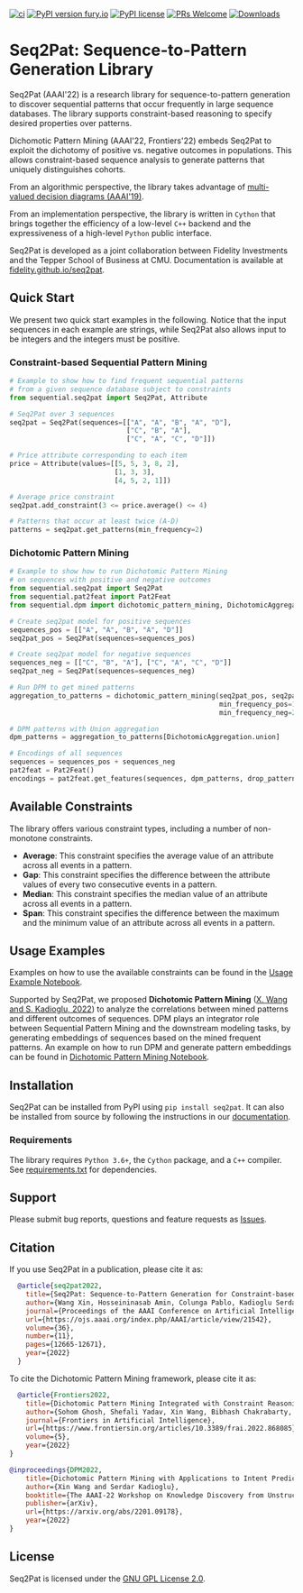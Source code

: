 [![ci](https://github.com/fidelity/seq2pat/actions/workflows/ci.yml/badge.svg?branch=master)](https://github.com/fidelity/seq2pat/actions/workflows/ci.yml) [![PyPI version fury.io](https://badge.fury.io/py/seq2pat.svg)](https://pypi.python.org/pypi/seq2pat/) [![PyPI license](https://img.shields.io/pypi/l/seq2pat.svg)](https://pypi.python.org/pypi/seq2pat/) [![PRs Welcome](https://img.shields.io/badge/PRs-welcome-brightgreen.svg?style=flat-square)](http://makeapullrequest.com) [![Downloads](https://static.pepy.tech/personalized-badge/seq2pat?period=total&units=international_system&left_color=grey&right_color=orange&left_text=Downloads)](https://pepy.tech/project/seq2pat)


Seq2Pat: Sequence-to-Pattern Generation Library
===============================================

Seq2Pat (AAAI'22) is a research library for sequence-to-pattern generation to discover
sequential patterns that occur frequently in large sequence databases.
The library supports constraint-based reasoning to specify
desired properties over patterns.

Dichomotic Pattern Mining (AAAI'22, Frontiers'22) embeds Seq2Pat to exploit the dichotomy of positive vs. negative outcomes in populations. This allows  constraint-based sequence analysis to generate patterns that uniquely distinguishes cohorts.  

From an algorithmic perspective, the library takes advantage of
[multi-valued decision diagrams (AAAI'19)](https://aaai.org/ojs/index.php/AAAI/article/view/3962).

From an implementation perspective, the library is written in ```Cython```
that brings together the efficiency of a low-level ```C++``` backend and
the expressiveness of a high-level ```Python``` public interface.

Seq2Pat is developed as a joint collaboration between Fidelity Investments
and the Tepper School of Business at CMU. Documentation is available at [fidelity.github.io/seq2pat](https://fidelity.github.io/seq2pat).

## Quick Start

We present two quick start examples in the following. Notice that the input sequences in each example are strings, 
while Seq2Pat also allows input to be integers and the integers must be positive.

### Constraint-based Sequential Pattern Mining
```python
# Example to show how to find frequent sequential patterns
# from a given sequence database subject to constraints
from sequential.seq2pat import Seq2Pat, Attribute

# Seq2Pat over 3 sequences
seq2pat = Seq2Pat(sequences=[["A", "A", "B", "A", "D"],
                             ["C", "B", "A"],
                             ["C", "A", "C", "D"]])

# Price attribute corresponding to each item
price = Attribute(values=[[5, 5, 3, 8, 2],
                          [1, 3, 3],
                          [4, 5, 2, 1]])

# Average price constraint
seq2pat.add_constraint(3 <= price.average() <= 4)

# Patterns that occur at least twice (A-D)
patterns = seq2pat.get_patterns(min_frequency=2)
```

### Dichotomic Pattern Mining
```python
# Example to show how to run Dichotomic Pattern Mining 
# on sequences with positive and negative outcomes
from sequential.seq2pat import Seq2Pat
from sequential.pat2feat import Pat2Feat
from sequential.dpm import dichotomic_pattern_mining, DichotomicAggregation

# Create seq2pat model for positive sequences
sequences_pos = [["A", "A", "B", "A", "D"]]
seq2pat_pos = Seq2Pat(sequences=sequences_pos)

# Create seq2pat model for negative sequences
sequences_neg = [["C", "B", "A"], ["C", "A", "C", "D"]]
seq2pat_neg = Seq2Pat(sequences=sequences_neg)

# Run DPM to get mined patterns
aggregation_to_patterns = dichotomic_pattern_mining(seq2pat_pos, seq2pat_neg, 
                                                    min_frequency_pos=1, 
                                                    min_frequency_neg=2)

# DPM patterns with Union aggregation
dpm_patterns = aggregation_to_patterns[DichotomicAggregation.union]

# Encodings of all sequences
sequences = sequences_pos + sequences_neg
pat2feat = Pat2Feat()
encodings = pat2feat.get_features(sequences, dpm_patterns, drop_pattern_frequency=False)
```

## Available Constraints

The library offers various constraint types, including a number of non-monotone constraints.

* **Average**: This constraint specifies the average value of an attribute across all events in a pattern.
* **Gap**: This constraint specifies the difference between the attribute values of every two consecutive events in a pattern.
* **Median**: This constraint specifies the median value of an attribute across all events in a pattern.
* **Span**: This constraint specifies the difference between the maximum and the minimum value of an attribute across all events in a pattern.

## Usage Examples

Examples on how to use the available constraints can be found 
in the [Usage Example Notebook](https://github.com/fidelity/seq2pat/blob/master/notebooks/usage_example.ipynb).

Supported by Seq2Pat, we proposed **Dichotomic Pattern Mining** ([X. Wang and S. Kadioglu, 2022](https://arxiv.org/abs/2201.09178)) to analyze the correlations between 
mined patterns and different outcomes of sequences. DPM plays an integrator role between Sequential 
Pattern Mining and the downstream modeling tasks, by generating embeddings of sequences based on the mined frequent patterns.
An example on how to run DPM and generate pattern embeddings can be found in 
[Dichotomic Pattern Mining Notebook](https://github.com/fidelity/seq2pat/blob/master/notebooks/dichotomic_pattern_mining.ipynb).

## Installation

Seq2Pat can be installed from PyPI using ``pip install seq2pat``. It can also be installed from source by following the instructions in
our [documentation](https://fidelity.github.io/seq2pat/installation.html).

### Requirements

The library requires ```Python 3.6+```, the ```Cython``` package, and a ```C++``` compiler.
See [requirements.txt](requirements.txt) for dependencies.

## Support

Please submit bug reports, questions and feature requests as [Issues](https://github.com/fidelity/seq2pat/issues).

## Citation

If you use Seq2Pat in a publication, please cite it as:

```bibtex
  @article{seq2pat2022,
    title={Seq2Pat: Sequence-to-Pattern Generation for Constraint-based Sequential Pattern Mining},
    author={Wang Xin, Hosseininasab Amin, Colunga Pablo, Kadioglu Serdar, van Hoeve Willem-Jan},
    journal={Proceedings of the AAAI Conference on Artificial Intelligence},
    url={https://ojs.aaai.org/index.php/AAAI/article/view/21542},
    volume={36},
    number={11},
    pages={12665-12671},
    year={2022}
  }
```

To cite the Dichotomic Pattern Mining framework, please cite it as:

```bibtex
  @article{Frontiers2022,
    title={Dichotomic Pattern Mining Integrated with Constraint Reasoning for Digital Behaviour Analyses}, 
    author={Sohom Ghosh, Shefali Yadav, Xin Wang, Bibhash Chakrabarty, Serdar Kadioglu},
    journal={Frontiers in Artificial Intelligence},
    url={https://www.frontiersin.org/articles/10.3389/frai.2022.868085},
    volume={5},
    year={2022}    
}
```

```bibtex
@inproceedings{DPM2022,
    title={Dichotomic Pattern Mining with Applications to Intent Prediction from Semi-Structured Clickstream Datasets}, 
    author={Xin Wang and Serdar Kadioglu},
    booktitle={The AAAI-22 Workshop on Knowledge Discovery from Unstructured Data in Financial Services},
    publisher={arXiv},
    url={https://arxiv.org/abs/2201.09178},
    year={2022}
}
```

## License

Seq2Pat is licensed under the [GNU GPL License 2.0](LICENSE).

<br>
